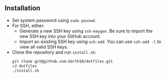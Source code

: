 ## Installation

- Set system password using `sudo passwd`.
- For SSH, either:
  - Generate a new SSH key using `ssh-keygen`.
    Be sure to import the new SSH key into your GitHub account.
  - Import an existing SSH key using `ssh-add`.
    You can use   `ssh-add -l` to view all valid SSH keys.
- Clone the repository and run `install.sh`:
  ```sh
  git clone git@github.com:darth10/dotfiles.git
  cd dotfiles
  ./install.sh
  ```

